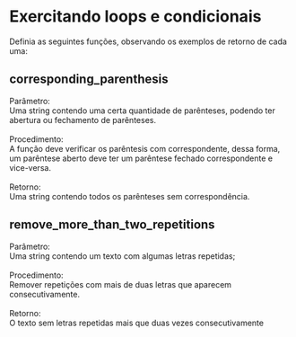 # Exercitando loops e condicionais
Definia as seguintes funções, observando os exemplos de retorno de cada uma:

## corresponding_parenthesis
Parâmetro: <br />
Uma string contendo uma certa quantidade de parênteses, podendo ter abertura ou fechamento de parênteses.<br />
<br />
Procedimento:<br />
A função deve verificar os parêntesis com correspondente, dessa forma, um parêntese aberto deve ter um parêntese fechado correspondente e vice-versa.<br />
<br />
Retorno:<br />
Uma string contendo todos os parênteses sem correspondência.<br />

## remove_more_than_two_repetitions
Parâmetro:<br />
Uma string contendo um texto com algumas letras repetidas;<br />
<br />
Procedimento:<br />
Remover repetições com mais de duas letras que aparecem consecutivamente.<br />
<br />
Retorno:<br />
O texto sem letras repetidas mais que duas vezes consecutivamente